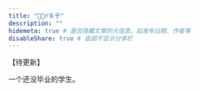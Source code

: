 ```yaml
---
title: "🙋🏻‍♂️关于"
description: ""
hidemeta: true # 是否隐藏文章的元信息，如发布日期、作者等
disableShare: true # 底部不显示分享栏
---
```


【待更新】

一个还没毕业的学生。